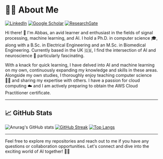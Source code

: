 # 👨‍💻 About Me

[![LinkedIn](https://img.shields.io/badge/LinkedIn-abbas--salami-blue)](https://www.linkedin.com/in/abbas-salami-a635844b/)
[![Google Scholar](https://img.shields.io/badge/Google%20Scholar-abbas--salami-brightgreen)](https://scholar.google.com/citations?user=i7gRuJMAAAAJ&hl=en)
[![ResearchGate](https://img.shields.io/badge/ResearchGate-abbas--salami-orange)](https://www.researchgate.net/profile/Abbas-Salami-2)


Hi there! 👋 I'm Abbas, an avid learner and enthusiast in the fields of signal processing, machine learning, and AI. I hold a Ph.D. in computer science 🎓, along with a B.Sc. in Electrical Engineering and an M.Sc. in Biomedical Engineering. Currently based in the UK 🇬🇧, I find the intersection of AI and neuroscience 🧠 particularly fascinating.

With a knack for quick learning, I have delved into AI and machine learning on my own, continuously expanding my knowledge and skills in these areas. Alongside my own studies, I thoroughly enjoy teaching computer science 👨‍🏫 and sharing my expertise with others. I have a passion for cloud computing ☁️ and I am actively preparing to obtain the AWS Cloud Practitioner certificate. 

---

## 📈 GitHub Stats

![Anurag's GitHub stats](https://github-readme-stats.vercel.app/api?username=AbbasSalami&show_icons=true&theme=blueberry&hide_border=true) [![GitHub Streak](http://github-readme-streak-stats.herokuapp.com?user=AbbasSalami&theme=blueberry&hide_border=true&card_width=500)](https://git.io/streak-stats)
[![Top Langs](https://github-readme-stats.vercel.app/api/top-langs/?username=AbbasSalami&layout=donut&show_icons=true&theme=blueberry&hide_border=true)](https://github.com/anuraghazra/github-readme-stats)

---

Feel free to explore my repositories and reach out to me if you have any questions or collaboration opportunities. Let's connect and dive into the exciting world of AI together! 🚀🤖
